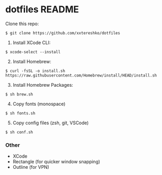 # dotfiles README

Clone this repo:

```shell
$ git clone https://github.com/xxtereshko/dotfiles
```

1. Install XCode CLI:

```shell
$ xcode-select --install
```

2. Install Homebrew:

```shell
$ curl -fsSL -o install.sh https://raw.githubusercontent.com/Homebrew/install/HEAD/install.sh
```

3. Install Homebrew Packages:

```shell
$ sh brew.sh
```

4. Copy fonts (monospace)

```shell
$ sh fonts.sh
```

5. Copy config files (zsh, git, VSCode)

```shell
$ sh conf.sh
```

### Other

- XCode
- Rectangle (for quicker window snapping)
- Outline (for VPN)
